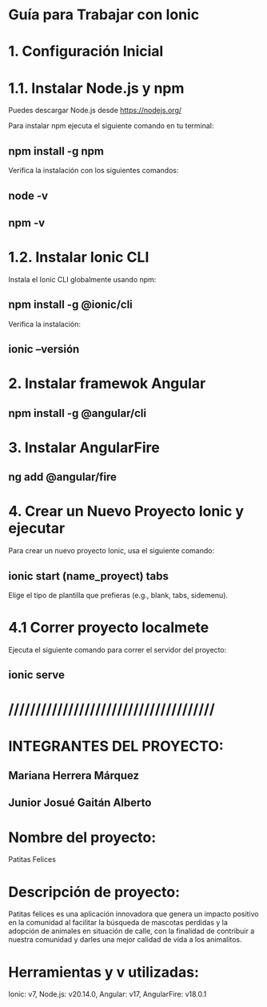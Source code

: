 # Guía para Trabajar con Ionic
# 1. Configuración Inicial
# 1.1. Instalar Node.js y npm
Puedes descargar Node.js desde https://nodejs.org/

Para instalar npm ejecuta el siguiente comando en tu terminal: 
## npm install -g npm
Verifica la instalación con los siguientes comandos:
## node -v
## npm -v

# 1.2. Instalar Ionic CLI
Instala el Ionic CLI globalmente usando npm:
## npm install -g @ionic/cli

Verifica la instalación:
## ionic –versión

# 2. Instalar framewok Angular 
## npm install -g @angular/cli

# 3. Instalar AngularFire
## ng add @angular/fire

# 4. Crear un Nuevo Proyecto Ionic y ejecutar
Para crear un nuevo proyecto Ionic, usa el siguiente comando:
## ionic start (name_proyect) tabs
Elige el tipo de plantilla que prefieras (e.g., blank, tabs, sidemenu).

# 4.1 Correr proyecto localmete
Ejecuta el siguiente comando para correr el servidor del proyecto:
## ionic serve


# //////////////////////////////////////


# INTEGRANTES DEL PROYECTO:
## Mariana Herrera Márquez 
## Junior Josué Gaitán Alberto 

# Nombre del proyecto:
Patitas Felices

# Descripción de proyecto:
Patitas felices es una aplicación innovadora que genera un impacto positivo en la comunidad al facilitar la búsqueda de mascotas perdidas y la adopción de animales en situación de calle, con la finalidad de contribuir a nuestra comunidad y darles una mejor calidad de vida a los animalitos. 

# Herramientas y v utilizadas:
Ionic: v7,
Node.js: v20.14.0,
Angular: v17,
AngularFire: v18.0.1



